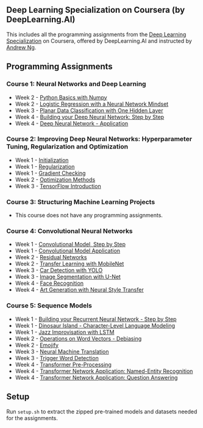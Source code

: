 ## Deep Learning Specialization on Coursera (by DeepLearning.AI)

This includes all the programming assignments from the [Deep Learning Specialization](https://www.coursera.org/specializations/deep-learning) on Coursera, offered by DeepLearning.AI and instructed by [Andrew Ng](http://www.andrewng.org/).

## Programming Assignments

### Course 1: Neural Networks and Deep Learning

  - Week 2 - [Python Basics with Numpy](https://nbviewer.org/github/EricMFischer/deep-learning-specialization/blob/master/Course%201%20-%20Neural%20Networks%20and%20Deep%20Learning/Week%202/Python%20Basics%20with%20Numpy/Python_Basics_With_Numpy_v3a.ipynb)
  - Week 2 - [Logistic Regression with a Neural Network Mindset](https://nbviewer.org/github/EricMFischer/deep-learning-specialization/blob/master/Course%201%20-%20Neural%20Networks%20and%20Deep%20Learning/Week%202/Logistic%20Regression%20with%20a%20Neural%20Network%20Mindset/Logistic.ipynb)
  - Week 3 - [Planar Data Classification with One Hidden Layer](https://nbviewer.org/github/EricMFischer/deep-learning-specialization/blob/master/Course%201%20-%20Neural%20Networks%20and%20Deep%20Learning/Week%203/Planar%20Data%20Classification%20with%20One%20Hidden%20Layer/Planar_data_classification_with_onehidden_layer_v6c.ipynb)
  - Week 4 - [Building your Deep Neural Network: Step by Step](https://nbviewer.org/github/EricMFischer/deep-learning-specialization/blob/master/Course%201%20-%20Neural%20Networks%20and%20Deep%20Learning/Week%204/Building%20your%20Deep%20Neural%20Network%3A%20Step%20by%20Step/Building_your_Deep_Neural_Network_Step_by_Step_v8a.ipynb)
  - Week 4 - [Deep Neural Network - Application](https://nbviewer.org/github/EricMFischer/deep-learning-specialization/blob/master/Course%201%20-%20Neural%20Networks%20and%20Deep%20Learning/Week%204/Deep%20Neural%20Network%20-%20Application/Deep%20Neural%20Network%20-%20Application%20v8.ipynb)

### Course 2: Improving Deep Neural Networks: Hyperparameter Tuning, Regularization and Optimization

  - Week 1 - [Initialization](https://nbviewer.org/github/EricMFischer/deep-learning-specialization/blob/master/Course%202%20-%20Improving%20Deep%20Neural%20Networks%3A%20Hyperparameter%20Tuning%2C%20Regularization%20and%20Optimization/Week%201/Initialization/Initialization.ipynb)
  - Week 1 - [Regularization](https://nbviewer.org/github/EricMFischer/deep-learning-specialization/blob/master/Course%202%20-%20Improving%20Deep%20Neural%20Networks%3A%20Hyperparameter%20Tuning%2C%20Regularization%20and%20Optimization/Week%201/Regularization/Regularization_v2a.ipynb)
  - Week 1 - [Gradient Checking](https://nbviewer.org/github/EricMFischer/deep-learning-specialization/blob/master/Course%202%20-%20Improving%20Deep%20Neural%20Networks%3A%20Hyperparameter%20Tuning%2C%20Regularization%20and%20Optimization/Week%201/Gradient%20Checking/Gradient%20Checking%20v1.ipynb)
  - Week 2 - [Optimization Methods](https://nbviewer.org/github/EricMFischer/deep-learning-specialization/blob/master/Course%202%20-%20Improving%20Deep%20Neural%20Networks%3A%20Hyperparameter%20Tuning%2C%20Regularization%20and%20Optimization/Week%202/Optimization%20Methods/Optimization_methods_v1b.ipynb)
  - Week 3 - [TensorFlow Introduction](https://nbviewer.org/github/EricMFischer/deep-learning-specialization/blob/master/Course%202%20-%20Improving%20Deep%20Neural%20Networks%3A%20Hyperparameter%20Tuning%2C%20Regularization%20and%20Optimization/Week%203/Tensorflow%20Introduction/Tensorflow_introduction_new.ipynb)

### Course 3: Structuring Machine Learning Projects

  - This course does not have any programming assignments.

### Course 4: Convolutional Neural Networks

  - Week 1 - [Convolutional Model, Step by Step](https://nbviewer.org/github/EricMFischer/deep-learning-specialization/blob/master/Course%204%20-%20Convolutional%20Neural%20Networks/Week%201/Convolutional%20Model%2C%20Step%20by%20Step/Convolution_model_Step_by_Step_v1.ipynb)
  - Week 1 - [Convolutional Model Application](https://nbviewer.org/github/EricMFischer/deep-learning-specialization/blob/master/Course%204%20-%20Convolutional%20Neural%20Networks/Week%201/Convolutional%20Model%20Application/Convolution_model_Application_2024.ipynb)
  - Week 2 - [Residual Networks](https://nbviewer.org/github/EricMFischer/deep-learning-specialization/blob/master/Course%204%20-%20Convolutional%20Neural%20Networks/Week%202/Residual%20Networks/Residual_Networks.ipynb)
  - Week 2 - [Transfer Learning with MobileNet](https://nbviewer.org/github/EricMFischer/deep-learning-specialization/blob/master/Course%204%20-%20Convolutional%20Neural%20Networks/Week%202/Transfer%20Learning%20with%20MobileNet/Transfer_learning_with_MobileNet_v1.ipynb)
  - Week 3 - [Car Detection with YOLO](https://nbviewer.org/github/EricMFischer/deep-learning-specialization/blob/master/Course%204%20-%20Convolutional%20Neural%20Networks/Week%203/Car%20Detection%20with%20YOLO/Autonomous_driving_application_Car_detection.ipynb)
  - Week 3 - [Image Segmentation with U-Net](https://nbviewer.org/github/EricMFischer/deep-learning-specialization/blob/master/Course%204%20-%20Convolutional%20Neural%20Networks/Week%203/Image%20Segmentation%20with%20U-Net/Image_segmentation_Unet_v2.ipynb)
  - Week 4 - [Face Recognition](https://nbviewer.org/github/EricMFischer/deep-learning-specialization/blob/master/Course%204%20-%20Convolutional%20Neural%20Networks/Week%204/Face%20Recognition/Face_Recognition.ipynb)
  - Week 4 - [Art Generation with Neural Style Transfer](https://nbviewer.org/github/EricMFischer/deep-learning-specialization/blob/master/Course%204%20-%20Convolutional%20Neural%20Networks/Week%204/Art%20Generation%20with%20Neural%20Style%20Transfer/Art_Generation_with_Neural_Style_Transfer.ipynb)
### Course 5: Sequence Models

  - Week 1 - [Building your Recurrent Neural Network - Step by Step](https://nbviewer.org/github/EricMFischer/deep-learning-specialization/blob/master/Course%205%20-%20Sequence%20Models/Week%201/Building%20your%20Recurrent%20Neural%20Network%20-%20Step%20by%20Step/Building_a_Recurrent_Neural_Network_Step_by_Step.ipynb)
  - Week 1 - [Dinosaur Island - Character-Level Language Modeling](https://nbviewer.org/github/EricMFischer/deep-learning-specialization/blob/master/Course%205%20-%20Sequence%20Models/Week%201/Dinosaur%20Island%20-%20Character-Level%20Language%20Modeling/Dinosaurus_Island_Character_level_language_model.ipynb)
  - Week 1 - [Jazz Improvisation with LSTM](https://nbviewer.org/github/EricMFischer/deep-learning-specialization/blob/master/Course%205%20-%20Sequence%20Models/Week%201/Jazz%20Improvisation%20with%20LSTM/Improvise_a_Jazz_Solo_with_an_LSTM_Network.ipynb)
  - Week 2 - [Operations on Word Vectors - Debiasing](https://nbviewer.org/github/)
  - Week 2 - [Emojify](https://nbviewer.org/github/)
  - Week 3 - [Neural Machine Translation](https://nbviewer.org/github/)
  - Week 3 - [Trigger Word Detection](https://nbviewer.org/github/)
  - Week 4 - [Transformer Pre-Processing](https://nbviewer.org/github/)
  - Week 4 - [Transformer Network Application: Named-Entity Recognition](https://nbviewer.org/github/)
  - Week 4 - [Transformer Network Application: Question Answering](https://nbviewer.org/github/)

## Setup

Run ```setup.sh``` to extract the zipped pre-trained models and datasets needed for the assignments.
